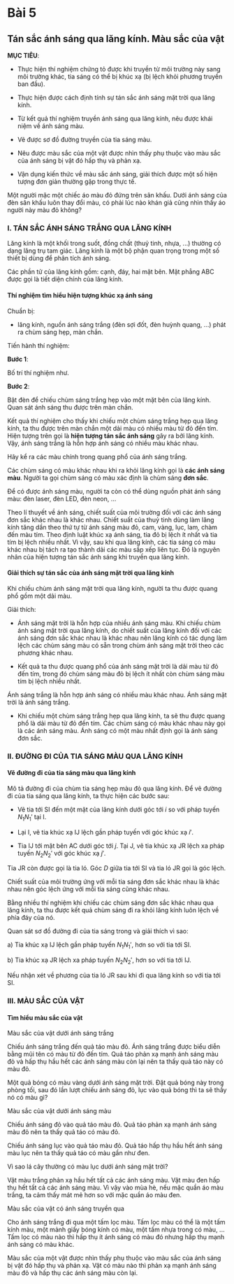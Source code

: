 # Bài 5
## Tán sắc ánh sáng qua lăng kính. Màu sắc của vật

**MỤC TIÊU**:

*   Thực hiện thí nghiệm chứng tỏ được khi truyền từ môi trường này sang môi trường khác, tia sáng có thể bị khúc xạ (bị lệch khỏi phương truyền ban đầu).

*   Thực hiện được cách định tính sự tán sắc ánh sáng mặt trời qua lăng kính.

*   Từ kết quả thí nghiệm truyền ánh sáng qua lăng kính, nêu được khái niệm về ánh sáng màu.

*   Vẽ được sơ đồ đường truyền của tia sáng màu.

*   Nêu được màu sắc của một vật được nhìn thấy phụ thuộc vào màu sắc của ánh sáng bị vật đó hấp thụ và phản xạ.

*   Vận dụng kiến thức về màu sắc ánh sáng, giải thích được một số hiện tượng đơn giản thường gặp trong thực tế.

Một người mặc một chiếc áo màu đỏ đứng trên sân khấu. Dưới ánh sáng của đèn sân khấu luôn thay đổi màu, có phải lúc nào khán giả cũng nhìn thấy áo người này màu đỏ không?

### I. TÁN SẮC ÁNH SÁNG TRẮNG QUA LĂNG KÍNH

Lăng kính là một khối trong suốt, đồng chất (thuỷ tinh, nhựa, ...) thường có dạng lăng trụ tam giác. Lăng kính là một bộ phận quan trọng trong một số thiết bị dùng để phân tích ánh sáng.

Các phần tử của lăng kính gồm: cạnh, đáy, hai mặt bên. Mặt phẳng ABC được gọi là tiết diện chính của lăng kính.

#### Thí nghiệm tìm hiểu hiện tượng khúc xạ ánh sáng

Chuẩn bị:

*   lăng kính, nguồn ánh sáng trắng (đèn sợi đốt, đèn huỳnh quang, ...) phát ra chùm sáng hẹp, màn chắn.

Tiến hành thí nghiệm:

**Bước 1**:

Bố trí thí nghiệm như.

**Bước 2**:

Bật đèn để chiếu chùm sáng trắng hẹp vào một mặt bên của lăng kính. Quan sát ánh sáng thu được trên màn chắn.

Kết quả thí nghiệm cho thấy khi chiếu một chùm sáng trắng hẹp qua lăng kính, ta thu được trên màn chắn một dải màu có nhiều màu từ đỏ đến tím. Hiện tượng trên gọi là **hiện tượng tán sắc ánh sáng** gây ra bởi lăng kính. Vậy, ánh sáng trắng là hỗn hợp ánh sáng có nhiều màu khác nhau.

Hãy kể ra các màu chính trong quang phổ của ánh sáng trắng.

Các chùm sáng có màu khác nhau khi ra khỏi lăng kính gọi là **các ánh sáng màu**. Người ta gọi chùm sáng có màu xác định là chùm sáng **đơn sắc**.

Để có được ánh sáng màu, người ta còn có thể dùng nguồn phát ánh sáng màu: đèn laser, đèn LED, đèn neon, ...

Theo lí thuyết về ánh sáng, chiết suất của môi trường đối với các ánh sáng đơn sắc khác nhau là khác nhau. Chiết suất của thuỷ tinh dùng làm lăng kính tăng dần theo thứ tự từ ánh sáng màu đỏ, cam, vàng, lục, lam, chàm đến màu tím. Theo định luật khúc xạ ánh sáng, tia đỏ bị lệch ít nhất và tia tím bị lệch nhiều nhất. Vì vậy, sau khi qua lăng kính, các tia sáng có màu khác nhau bị tách ra tạo thành dải các màu sắp xếp liên tục. Đó là nguyên nhân của hiện tượng tán sắc ánh sáng khi truyền qua lăng kính.

#### Giải thích sự tán sắc của ánh sáng mặt trời qua lăng kính

Khi chiếu chùm ánh sáng mặt trời qua lăng kính, người ta thu được quang phổ gồm một dải màu.

Giải thích:

*   Ánh sáng mặt trời là hỗn hợp của nhiều ánh sáng màu. Khi chiếu chùm ánh sáng mặt trời qua lăng kính, do chiết suất của lăng kính đối với các ánh sáng đơn sắc khác nhau là khác nhau nên lăng kính có tác dụng làm lệch các chùm sáng màu có sẵn trong chùm ánh sáng mặt trời theo các phương khác nhau.

*   Kết quả ta thu được quang phổ của ánh sáng mặt trời là dải màu từ đỏ đến tím, trong đó chùm sáng màu đỏ bị lệch ít nhất còn chùm sáng màu tím bị lệch nhiều nhất.

Ánh sáng trắng là hỗn hợp ánh sáng có nhiều màu khác nhau. Ánh sáng mặt trời là ánh sáng trắng.

*   Khi chiếu một chùm sáng trắng hẹp qua lăng kính, ta sẽ thu được quang phổ là dải màu từ đỏ đến tím. Các chùm sáng có màu khác nhau này gọi là các ánh sáng màu. Ánh sáng có một màu nhất định gọi là ánh sáng đơn sắc.

### II. ĐƯỜNG ĐI CỦA TIA SÁNG MÀU QUA LĂNG KÍNH

#### Vẽ đường đi của tia sáng màu qua lăng kính

Mô tả đường đi của chùm tia sáng hẹp màu đỏ qua lăng kính. Để vẽ đường đi của tia sáng qua lăng kính, ta thực hiện các bước sau:

*   Vẽ tia tới SI đến một mặt của lăng kính dưới góc tới $i$ so với pháp tuyến $N_1N_1'$ tại I.

*   Lại I, vẽ tia khúc xạ IJ lệch gần pháp tuyến với góc khúc xạ $i'$.

*   Tia IJ tới mặt bên AC dưới góc tới $j$. Tại J, vẽ tia khúc xạ JR lệch xa pháp tuyến $N_2N_2'$ với góc khúc xạ $j'$.

Tia JR còn được gọi là tia ló. Góc $D$ giữa tia tới SI và tia ló JR gọi là góc lệch.

Chiết suất của môi trường ứng với mỗi tia sáng đơn sắc khác nhau là khác nhau nên góc lệch ứng với mỗi tia sáng cũng khác nhau.

Bằng nhiều thí nghiệm khi chiếu các chùm sáng đơn sắc khác nhau qua lăng kính, ta thu được kết quả chùm sáng đi ra khỏi lăng kính luôn lệch về phía đáy của nó.

Quan sát sơ đồ đường đi của tia sáng trong và giải thích vì sao:

a) Tia khúc xạ IJ lệch gần pháp tuyến $N_1N_1'$, hơn so với tia tới SI.

b) Tia khúc xạ JR lệch xa pháp tuyến $N_2N_2'$, hơn so với tia tới IJ.

Nếu nhận xét về phương của tia ló JR sau khi đi qua lăng kính so với tia tới SI.

### III. MÀU SẮC CỦA VẬT

#### Tìm hiểu màu sắc của vật

Màu sắc của vật dưới ánh sáng trắng

Chiếu ánh sáng trắng đến quả táo màu đỏ. Ánh sáng trắng được biểu diễn bằng mũi tên có màu từ đỏ đến tím. Quả táo phản xạ mạnh ánh sáng màu đỏ và hấp thụ hầu hết các ánh sáng màu còn lại nên ta thấy quả táo này có màu đỏ.

Một quả bóng có màu vàng dưới ánh sáng mặt trời. Đặt quả bóng này trong phòng tối, sau đó lần lượt chiếu ánh sáng đỏ, lục vào quả bóng thì ta sẽ thấy nó có màu gì?

Màu sắc của vật dưới ánh sáng màu

Chiếu ánh sáng đỏ vào quả táo màu đỏ. Quả táo phản xạ mạnh ánh sáng màu đỏ nên ta thấy quả táo có màu đỏ.

Chiếu ánh sáng lục vào quả táo màu đỏ. Quả táo hấp thụ hầu hết ánh sáng màu lục nên ta thấy quả táo có màu gần như đen.

Vì sao lá cây thường có màu lục dưới ánh sáng mặt trời?

Vật màu trắng phản xạ hầu hết tất cả các ánh sáng màu. Vật màu đen hấp thụ hết tất cả các ánh sáng màu. Vì vậy vào mùa hè, nếu mặc quần áo màu trắng, ta cảm thấy mát mẻ hơn so với mặc quần áo màu đen.

Màu sắc của vật có ánh sáng truyền qua

Cho ánh sáng trắng đi qua một tấm lọc màu. Tấm lọc màu có thể là một tấm kính màu, một mảnh giấy bóng kính có màu, một tấm nhựa trong có màu, ... Tấm lọc có màu nào thì hấp thụ ít ánh sáng có màu đó nhưng hấp thụ mạnh ánh sáng có màu khác.

Màu sắc của một vật được nhìn thấy phụ thuộc vào màu sắc của ánh sáng bị vật đó hấp thụ và phản xạ. Vật có màu nào thì phản xạ mạnh ánh sáng màu đỏ và hấp thụ các ánh sáng màu còn lại.
